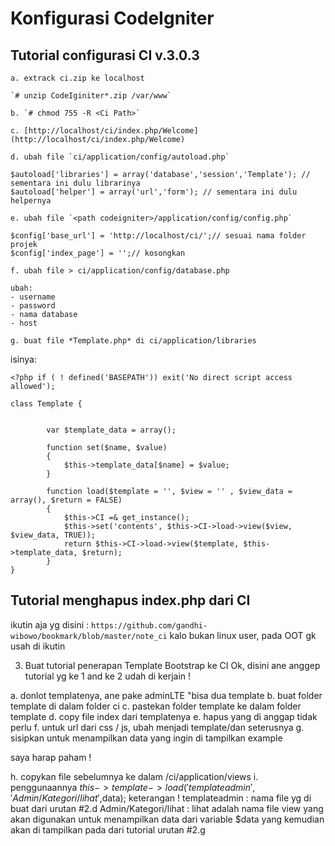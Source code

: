 # Konfigurasi CodeIgniter

## Tutorial configurasi CI v.3.0.3
	
	a. extrack ci.zip ke localhost 
	
	`# unzip CodeIginiter*.zip /var/www` 
	
	b. `# chmod 755 -R <Ci Path>`
	
	c. [http://localhost/ci/index.php/Welcome](http://localhost/ci/index.php/Welcome)
	
	d. ubah file `ci/application/config/autoload.php`

```
$autoload['libraries'] = array('database','session','Template'); // sementara ini dulu librarinya
$autoload['helper'] = array('url','form'); // sementara ini dulu helpernya
```
	e. ubah file `<path codeigniter>/application/config/config.php`
```
$config['base_url'] = 'http://localhost/ci/';// sesuai nama folder projek
$config['index_page'] = '';// kosongkan
```

	f. ubah file > ci/application/config/database.php
	
	ubah:
	- username 
	- password
	- nama database
	- host
	
	g. buat file *Template.php* di ci/application/libraries

isinya:

```
<?php if ( ! defined('BASEPATH')) exit('No direct script access allowed');

class Template {
    
             
		var $template_data = array();
		
		function set($name, $value)
		{
			$this->template_data[$name] = $value;
		}
	
		function load($template = '', $view = '' , $view_data = array(), $return = FALSE)
		{               
			$this->CI =& get_instance();
			$this->set('contents', $this->CI->load->view($view, $view_data, TRUE));			
			return $this->CI->load->view($template, $this->template_data, $return);
		}
}

```

## Tutorial menghapus index.php dari CI


ikutin aja yg disini :  `https://github.com/gandhi-wibowo/bookmark/blob/master/note_ci`
kalo bukan linux user, pada OOT gk usah di ikutin

3. Buat tutorial penerapan Template Bootstrap ke CI
Ok, disini ane anggep tutorial yg ke 1 and ke 2 udah di kerjain !

a. donlot templatenya, ane pake adminLTE "bisa dua template
b. buat folder template di dalam folder ci
c. pastekan folder template ke dalam folder template
d. copy file index dari templatenya
e. hapus yang di anggap tidak perlu
f. untuk url dari css / js, ubah menjadi <?php echo base_url(); ?>template/dan seterusnya
g. sisipkan <?php echo $contents; ?> untuk menampilkan data yang ingin di tampilkan
example
<html>
	<head>
	<title>Codeigniter</title>
	</head>
	<body>
	<?php echo $contents; ?>
	</body>
</html>

saya harap paham !

h. copykan file sebelumnya ke dalam /ci/application/views
i. penggunaannya
$this->template->load('templateadmin','Admin/Kategori/lihat',$data);
keterangan !
templateadmin : nama file yg di buat dari urutan #2.d
Admin/Kategori/lihat : lihat adalah nama file view yang akan digunakan untuk menampilkan data dari variable $data
yang kemudian akan di tampilkan pada <?php echo $contents; ?> dari tutorial urutan #2.g
